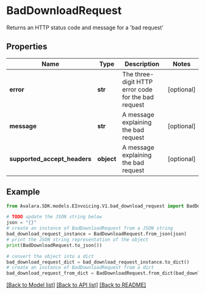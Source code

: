 # BadDownloadRequest

Returns an HTTP status code and message for a 'bad request'

## Properties

Name | Type | Description | Notes
------------ | ------------- | ------------- | -------------
**error** | **str** | The three-digit HTTP error code for the bad request | [optional] 
**message** | **str** | A message explaining the bad request | [optional] 
**supported_accept_headers** | **object** | A message explaining the bad request | [optional] 

## Example

```python
from Avalara.SDK.models.EInvoicing.V1.bad_download_request import BadDownloadRequest

# TODO update the JSON string below
json = "{}"
# create an instance of BadDownloadRequest from a JSON string
bad_download_request_instance = BadDownloadRequest.from_json(json)
# print the JSON string representation of the object
print(BadDownloadRequest.to_json())

# convert the object into a dict
bad_download_request_dict = bad_download_request_instance.to_dict()
# create an instance of BadDownloadRequest from a dict
bad_download_request_from_dict = BadDownloadRequest.from_dict(bad_download_request_dict)
```
[[Back to Model list]](../README.md#documentation-for-models) [[Back to API list]](../README.md#documentation-for-api-endpoints) [[Back to README]](../README.md)



